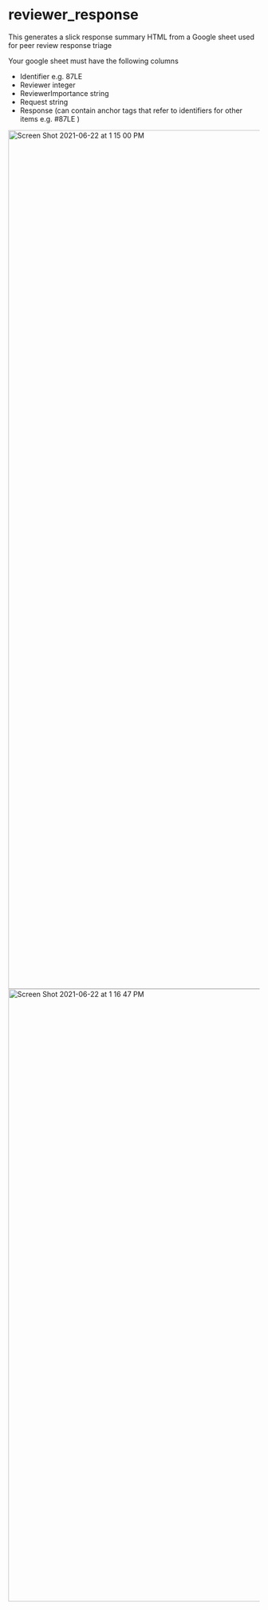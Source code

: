 # reviewer_response

This generates a slick response summary HTML from a Google sheet used for peer review response triage

Your google sheet must have the following columns
- Identifier e.g. 87LE
- Reviewer integer
- ReviewerImportance string
- Request string
- Response (can contain anchor tags that refer to identifiers for other items e.g. #87LE )

<img width="1717" alt="Screen Shot 2021-06-22 at 1 15 00 PM" src="https://user-images.githubusercontent.com/147991/122985880-ef95f900-d35b-11eb-8bb8-e8d6bbfe0225.png">
<img width="1225" alt="Screen Shot 2021-06-22 at 1 16 47 PM" src="https://user-images.githubusercontent.com/147991/122986049-253ae200-d35c-11eb-89b5-cd2441bffb31.png">
